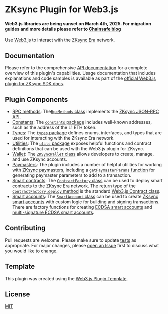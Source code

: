 # ZKsync Plugin for Web3.js

#### Web3.js libraries are being sunset on March 4th, 2025. For migration guides and more details please refer to [Chainsafe blog](https://blog.chainsafe.io/web3-js-sunset/)

Use [Web3.js](https://web3js.org/) to interact with the [ZKsync Era](https://zksync.io/) network.

## Documentation

Please refer to the comprehensive
[API documentation](https://chainsafe.github.io/web3-plugin-zksync/) for a complete overview of this
plugin's capabilities. Usage documentation that includes explanations and code samples is available
as part of the [official Web3.js plugin for ZKsync SDK docs](https://sdk.zksync.io/js/web3js).

## Plugin Components

- [RPC methods](https://sdk.zksync.io/js/web3js/rpc):
  The[`RpcMethods` class](https://chainsafe.github.io/web3-plugin-zksync/classes/RpcMethods.html)
  implements the [ZKsync JSON-RPC API](https://docs.zksync.io/build/api-reference/zks-rpc).
- [Constants](https://sdk.zksync.io/js/web3js/constants-types-utilities#constants): The
  [`constants` package](https://chainsafe.github.io/web3-plugin-zksync/modules/constants.html)
  includes well-known addresses, such as the address of the L1 ETH token.
- [Types](https://sdk.zksync.io/js/web3js/constants-types-utilities#types): The
  [`types` package](https://chainsafe.github.io/web3-plugin-zksync/modules/types.html) defines
  enums, interfaces, and types that are used for interacting with the ZKsync Era network.
- [Utilities](https://sdk.zksync.io/js/web3js/constants-types-utilities#utilities): The
  [`utils` package](https://chainsafe.github.io/web3-plugin-zksync/modules/utils.html) exposes
  helpful functions and contract definitions that can be used with the Web3.js plugin for ZKsync.
- [Wallet](https://sdk.zksync.io/js/web3js/wallet): The
  [`ZKSyncWallet` class](https://chainsafe.github.io/web3-plugin-zksync/classes/ZKSyncWallet.html)
  allows developers to create, manage, and use ZKsync accounts.
- [Paymasters](https://sdk.zksync.io/js/web3js/paymasters): The plugin includes a number of
  helpful utilities for working with
  [ZKsync paymasters](https://docs.zksync.io/build/developer-reference/account-abstraction/paymasters),
  including a
  [`getPaymasterParams` function](https://chainsafe.github.io/web3-plugin-zksync/functions/getPaymasterParams.html)
  for generating paymaster parameters to add to a transaction.
- [Smart contracts](https://sdk.zksync.io/js/web3js/contracts): The
  [`ContractFactory` class](https://chainsafe.github.io/web3-plugin-zksync/classes/ContractFactory.html)
  can be used to deploy smart contracts to the ZKsync Era network. The return type of the
  [`ContractFactory.deploy` method](https://chainsafe.github.io/web3-plugin-zksync/classes/ContractFactory.html#deploy)
  is the standard
  [Web3.js Contract class](https://docs.web3js.org/api/web3-eth-contract/class/Contract/).
- [Smart accounts](https://sdk.zksync.io/js/web3js/smart-accounts): The
  [`SmartAccount` class](https://chainsafe.github.io/web3-plugin-zksync/classes/SmartAccount.html)
  can be used to create
  [ZKsync smart accounts](https://docs.zksync.io/build/developer-reference/account-abstraction/)
  with custom logic for building and signing transactions. There are factory functions for
  creating
  [ECDSA smart accounts](https://chainsafe.github.io/web3-plugin-zksync/classes/ECDSASmartAccount.html#create)
  and
  [multi-signature ECDSA smart accounts](https://chainsafe.github.io/web3-plugin-zksync/classes/MultisigECDSASmartAccount.html#create).

## Contributing

Pull requests are welcome. Please make sure to update [tests](test) as appropriate. For major
changes, please [open an Issue](https://github.com/ChainSafe/web3-plugin-zksync/issues/new) first to
discuss what you would like to change.

## Template

This plugin was created using the
[Web3.js Plugin Template](https://github.com/web3/web3.js-plugin-template).

## License

[MIT](https://choosealicense.com/licenses/mit/)
